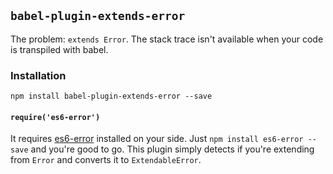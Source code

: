 ## `babel-plugin-extends-error`

The problem: `extends Error`. The stack trace isn't available when your code is transpiled with babel.

### Installation
```
npm install babel-plugin-extends-error --save
```

#### `require('es6-error')`
It requires [es6-error](https://github.com/bjyoungblood/es6-error) installed on your side. Just `npm install es6-error --save` and you're good to go. This plugin simply detects if you're extending from `Error` and converts it to `ExtendableError`.
